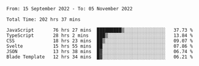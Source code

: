 <!--START_SECTION:waka-->

```text
From: 15 September 2022 - To: 05 November 2022

Total Time: 202 hrs 37 mins

JavaScript       76 hrs 27 mins  █████████▒░░░░░░░░░░░░░░░   37.73 %
TypeScript       28 hrs 2 mins   ███▒░░░░░░░░░░░░░░░░░░░░░   13.84 %
CSS              18 hrs 23 mins  ██▒░░░░░░░░░░░░░░░░░░░░░░   09.07 %
Svelte           15 hrs 55 mins  ██░░░░░░░░░░░░░░░░░░░░░░░   07.86 %
JSON             13 hrs 38 mins  █▓░░░░░░░░░░░░░░░░░░░░░░░   06.74 %
Blade Template   12 hrs 34 mins  █▓░░░░░░░░░░░░░░░░░░░░░░░   06.21 %
```

<!--END_SECTION:waka-->

<!--
**mikhael7/mikhael7** is a ✨ _special_ ✨ repository because its `README.md` (this file) appears on your GitHub profile.

Here are some ideas to get you started:

- 🔭 I’m currently working on ...
- 🌱 I’m currently learning ...
- 👯 I’m looking to collaborate on ...
- 🤔 I’m looking for help with ...
- 💬 Ask me about ...
- 📫 How to reach me: ...
- 😄 Pronouns: ...
- ⚡ Fun fact: ...
-->


